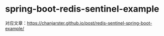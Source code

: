 # spring-boot-redis-sentinel-example

对应文章：https://chanjarster.github.io/post/redis-sentinel-spring-boot-example/